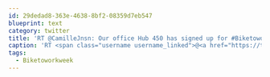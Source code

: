 ```yaml
---
id: 29dedad8-363e-4638-8bf2-08359d7eb547
blueprint: text
category: twitter
title: 'RT @CamilleJnsn: Our office Hub 450 has signed up for #Biketoworkweek! bit.ly/1Iw8eGV #BC w/ @dchymko'
caption: 'RT <span class="username username_linked">@<a href="https://twitter.com/CamilleJnsn" title="Camille Jensen">CamilleJnsn</a></span>: Our office Hub 450 has signed up for <span class="hashtag hashtag_local">#<a href="http://tweettemp.darylchymko.ca/?tag=biketoworkweek">Biketoworkweek</a>! <a href="http://bit.ly/1Iw8eGV" title="http://bit.ly/1Iw8eGV" class="link link_untco">bit.ly/1Iw8eGV</a> <span class="hashtag hashtag_local">#<a href="http://tweettemp.darylchymko.ca/?tag=bc">BC</a> w/ <span class="username username_linked">@<a href="https://twitter.com/dchymko" title="Daryl Chymko">dchymko</a></span>'
tags:
  - Biketoworkweek
---
```

